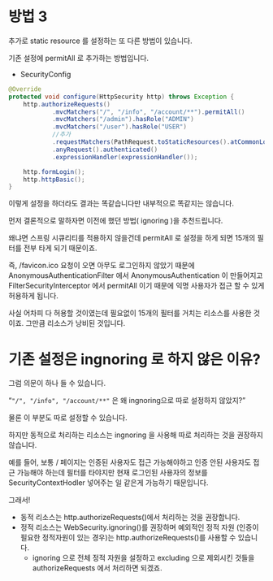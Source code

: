 # 방법 3

추가로 static resource 를 설정하는 또 다른 방법이 있습니다.

기존 설정에 permitAll 로 추가하는 방법입니다.

- SecurityConfig

```java
@Override
protected void configure(HttpSecurity http) throws Exception {
    http.authorizeRequests()
            .mvcMatchers("/", "/info", "/account/**").permitAll()
            .mvcMatchers("/admin").hasRole("ADMIN")
            .mvcMatchers("/user").hasRole("USER")
            //추가
            .requestMatchers(PathRequest.toStaticResources().atCommonLocations()).permitAll()
            .anyRequest().authenticated()
            .expressionHandler(expressionHandler());

    http.formLogin();
    http.httpBasic();
}
```

이렇게 설정을 하더라도 결과는 똑같습니다만 내부적으로 똑같지는 않습니다.

먼저 결론적으로 말하자면 이전에 했던 방법( ignoring )을 추천드립니다.

왜냐면 스프링 시큐리티를 적용하지 않을건데 permitAll 로 설정을 하게 되면 15개의 필터를 전부 타게 되기 때문이죠.

즉, /favicon.ico 요청이 오면 아무도 로그인하지 않았기 때문에 AnonymousAuthenticationFilter 에서 AnonymousAuthentication 이 만들어지고 FilterSecurityInterceptor 에서 permitAll 이기 때문에 익명 사용자가 접근 할 수 있게 허용하게 됩니다.

사실 어차피 다 허용할 것이였는데 필요없이 15개의 필터를 거치는 리소스를 사용한 것이죠. 그만큼 리소스가 낭비된 것입니다.

# 기존 설정은 ingnoring 로 하지 않은 이유?

그럼 의문이 하나 들 수 있습니다.

“`"/", "/info", "/account/**"` 은 왜 ingnoring으로 따로 설정하지 않았지?”

물론 이 부분도 따로 설정할 수 있습니다.

하지만 동적으로 처리하는 리소스는 ingnoring 을 사용해 따로 처리하는 것을 권장하지 않습니다.

예를 들어, 보통 / 페이지는 인증된 사용자도 접근 가능해야하고 인증 안된 사용자도 접근 가능해야 하는데 필터를 타야지만 현재 로그인된 사용자의 정보를 SecurityContextHodler 넣어주는 일 같은게 가능하기 때문입니다.

그래서!

- 동적 리소스는 http.authorizeRequests()에서 처리하는 것을 권장합니다.
- 정적 리소스는 WebSecurity.ignoring()를 권장하며 예외적인 정적 자원 (인증이 필요한 정적자원이 있는 경우)는 http.authorizeRequests()를 사용할 수 있습니다.
    - ignoring 으로 전체 정적 자원을 설정하고 excluding 으로 제외시킨 것들을 authorizeRequests 에서 처리하면 되겠죠.
